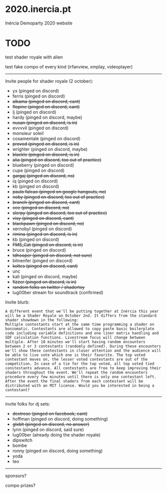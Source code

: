 # 2020.inercia.pt
Inércia Demoparty 2020 website

# TODO

test shader royale with alien

test fake compo of every kind (irfanview, xmplay, videoplayer)

---

Invite people for shader royale (2 october):
* yx (pinged on discord)
* ferris (pinged on discord)
* ~~alkama (pinged on discord, cant)~~
* ~~flopine (pinged on discord, cant)~~
* lj (pinged on discord)
* hardy (pinged on discord, maybe)
* ~~nusan (pinged on discord, is in)~~
* evvvvil (pinged on discord)
* monsieur soleil
* cosamentale (pinged on discord)
* ~~provod (pinged on discord, is in)~~
* wrighter (pinged on discord, maybe)
* ~~blackle (pinged on discord, is in)~~
* ~~alia (pinged on discord, too out of practice)~~
* blueberry (pinged on discord)
* cupe (pinged on discord)
* ~~gargaj (pinged on discord, no)~~
* iq (pinged on discord)
* kb (pinged on discord)
* ~~paulo falcao (pinged on google hangouts, no)~~
* ~~noby (pinged on discord, too out of practice)~~
* ~~branch (pinged on discord, cant)~~
* ~~cce (pinged on discord, no)~~
* ~~slerpy (pinged on discord, too out of practice)~~
* ~~visy (pinged on discord, cant)~~
* ~~blackpawn (pinged on discord, no)~~
* xernobyl (pinged on discord)
* ~~rimina (pinged on discord, is in)~~
* kb (pinged on discord)
* ~~FMS_Cat (pinged on discord, is in)~~
* bruce (pinged on discord)
* ~~tdhooper (pinged on discord, not sure)~~
* bitnenfer (pinged on discord)
* ~~koltes (pinged on discord, cant)~~
* unc
* kali (pinged on discord, maybe)
* ~~fizzer (pinged on discord, is in)~~
* ~~random folks on twitter / shadertoy~~
* lug00ber stream for soundtrack (confirmed)

Invite blurb:

```
A different event that we'll be putting together at Inércia this year will be a Shader Royale on October 2nd. It differs from the standard shader showdown in the following:
Multiple contestants start at the same time programming a shader on bonzomatic. Contestants are allowed to copy paste basic boilerplate code including variable definitions and one liner matrix handling and SDF calculation functions. Livestream focus will change between multiple. After 10 minutes we'll start having random encounters between 2 or 3 contestants (randomly defined). During these encounters we'll show these contestants in closer attention and the audience will be able to live vote which one is their favorite. The top voted contestant moves on, the lesser voted contestants are out of the competition. In case of a tie for the top voted, all top voted tied constestants advance. All contestants are free to keep improving their shaders throughout the event. We'll repeat the random encounters procedure every few minutes until there is only one contestant left. After the event the final shaders from each contestant will be distributed with an MIT license. Would you be interested in being a contestant?
```

---

invite folks for dj sets:
* ~~dextrose (pinged on facebook, cant)~~
* hoffman (pinged on discord, doing something)
* ~~glxblt (pinged on discord, no answer)~~
* lynn (pinged on discord, said sure)
* lug00ber (already doing the shader royale)
* dipswitch
* bombe
* ronny (pinged on discord, doing something)
* yoda
* teo

---

sponsors?

compo prizes?
